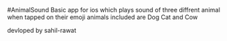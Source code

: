 #AnimalSound
Basic app for ios which plays sound of three diffrent animal when tapped on their emoji 
animals included are Dog Cat and Cow


devloped by sahil-rawat
